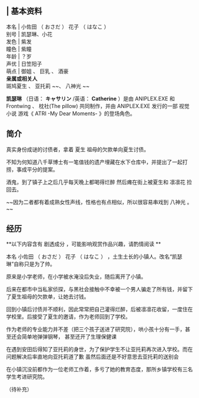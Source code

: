 |  **基本资料**  
---  
本名  |  小佐田  （  おさだ  ）  花子  （  はなこ  ）   
别号  |  凯瑟琳、小花   
发色  |  紫发   
瞳色  |  紫瞳   
年龄  |  ？岁   
声优  |  日笠阳子   
萌点  |  御姐  、  巨乳  、  酒豪   
**亲属或相关人**  
斑鸠夏生  、  亚托莉  ~~、 八神光  ~~  
  
**凯瑟琳** （日语：  **キャサリン** /英语：  **Catherine** ）是由  ANIPLEX.EXE  和  Frontwing  、
枕社(The pillow)  共同制作，并由  ANIPLEX.EXE  发行的一部  视觉小说  游戏《  ATRI -My Dear Moments-
》的登场角色。

##  简介

真实身份成谜的讨债者，拿着  夏生  祖母的欠款单向夏生讨债。

不知为何知道八千草博士有一笔值钱的遗产埋藏在水下仓库中，并提出了一起打捞，事成平分的提案。

酒鬼，到了镇子上之后几乎每天晚上都喝得烂醉  然后瘫在街上被夏生和  凛凛花  捡回去。

~~因为二者都有着成熟女性声线，性格也有点相似，所以很容易串戏到 八神光  。 ~~

##  经历

**以下内容含有 剧透成分  ，可能影响观赏作品兴趣，请酌情阅读 **

本名  小佐田  （  おさだ  ）  花子  （  はなこ  ）  ，土生土长的小镇人。改名“凯瑟琳”自称只是为了帅。

原来是小学老师，在小学被水淹没后失业，随后离开了小镇。

后来在都市中当私家侦探，与黑社会接触中不幸被一个男人骗走了所有钱，并留下了夏生祖母的欠款单，让她去讨钱。

回到小镇后讨债并不顺利，因此常常把自己灌得烂醉，后被凛凛花收留，一度住在学校里。后接受了夏生的邀请，作为老师回到了学校。

作为老师的专业能力并不差（把三个孩子送进了研究院），哄小孩十分有一手，甚至还会简单地弹弹钢琴，  甚至还开了生理保健课

在遇到安田后得知了亚托莉的身世，为了保护学生不让亚托莉再次进入学校。而在问题解决后率直地向亚托莉道了歉  虽然后面还是不好意思去亚托莉的送别会

在小镇沉没前都作为一位老师工作着，多亏了她的教育态度，那所乡镇学校有三名学生考进研究院。

（待补充）
